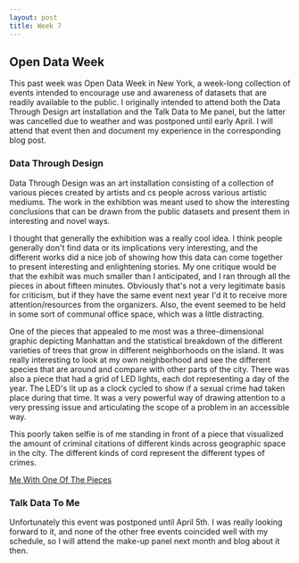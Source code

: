 ```yaml
---
layout: post
title: Week 7
---
```


## Open Data Week

This past week was Open Data Week in New York, a week-long collection of events intended to encourage use and awareness of datasets that are readily available to the public. I originally intended to attend both the Data Through Design art installation and the Talk Data to Me panel, but the latter was cancelled due to weather and was postponed until early April. I will attend that event then and document my experience in the corresponding blog post.

### Data Through Design

Data Through Design was an art installation consisting of a collection of various pieces created by artists and cs people across various artistic mediums. The work in the exhibtion was meant used to show the interesting conclusions that can be drawn from the public datasets and present them in interesting and novel ways.

I thought that generally the exhibition was a really cool idea. I think people generally don't find data or its implications very interesting, and the different works did a nice job of showing how this data can come together to present interesting and enlightening stories. My one critique would be that the exhibit was much smaller than I anticipated, and I ran through all the pieces in about fifteen minutes. Obviously that's not a very legitimate basis for criticism, but if they have the same event next year I'd it to receive more attention/resources from the organizers. Also, the event seemed to be held in some sort of communal office space, which was a little distracting.

One of the pieces that appealed to me most was a three-dimensional graphic depicting Manhattan and the statistical breakdown of the different varieties of trees that grow in different neighborhoods on the island. It was really interesting to look at my own neighborhood and see the different species that are around and compare with other parts of the city. There was also a piece that had a grid of LED lights, each dot representing a day of the year. The LED's lit up as a clock cycled to show if a sexual crime had taken place during that time. It was a very powerful way of drawing attention to a very pressing issue and articulating the scope of a problem in an accessible way.

This poorly taken selfie is of me standing in front of a piece that visualized the amount of criminal citations of different kinds across geographic space in the city. The different kinds of cord represent the different types of crimes.

[Me With One Of The Pieces]({{site.baseurl}}/images/unnamed.jpg)

### Talk Data To Me

Unfortunately this event was postponed until April 5th. I was really looking forward to it, and none of the other free events coincided well with my schedule, so I will attend the make-up panel next month and blog about it then.